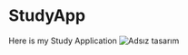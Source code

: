 # StudyApp
Here is my Study Application
![Adsız tasarım](https://github.com/ezgikrhnn/StudyApp/assets/109277079/b30558a2-86fb-449c-ab06-3565058ee7f5)
